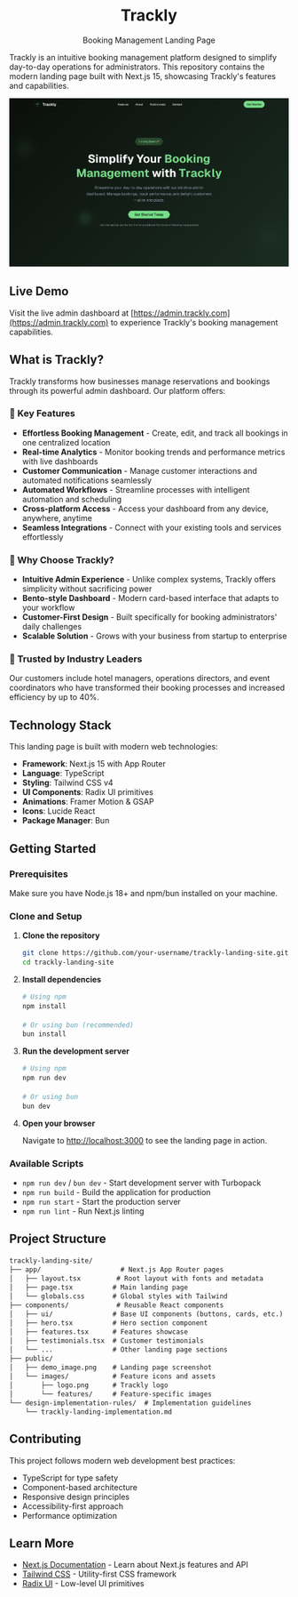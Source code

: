 <div align="center">
<h1>Trackly</h1>
Booking Management Landing Page
</div>

Trackly is an intuitive booking management platform designed to simplify day-to-day operations for administrators. This repository contains the modern landing page built with Next.js 15, showcasing Trackly's features and capabilities.

![Trackly Landing Page](./public/demo_image.png)

## Live Demo

Visit the live admin dashboard at [https://admin.trackly.com](https://admin.trackly.com) to experience Trackly's booking management capabilities.

## What is Trackly?

Trackly transforms how businesses manage reservations and bookings through its powerful admin dashboard. Our platform offers:

### 🚀 Key Features

- **Effortless Booking Management** - Create, edit, and track all bookings in one centralized location
- **Real-time Analytics** - Monitor booking trends and performance metrics with live dashboards
- **Customer Communication** - Manage customer interactions and automated notifications seamlessly
- **Automated Workflows** - Streamline processes with intelligent automation and scheduling
- **Cross-platform Access** - Access your dashboard from any device, anywhere, anytime
- **Seamless Integrations** - Connect with your existing tools and services effortlessly

### 🎯 Why Choose Trackly?

- **Intuitive Admin Experience** - Unlike complex systems, Trackly offers simplicity without sacrificing power
- **Bento-style Dashboard** - Modern card-based interface that adapts to your workflow
- **Customer-First Design** - Built specifically for booking administrators' daily challenges
- **Scalable Solution** - Grows with your business from startup to enterprise

### 🏢 Trusted by Industry Leaders

Our customers include hotel managers, operations directors, and event coordinators who have transformed their booking processes and increased efficiency by up to 40%.

## Technology Stack

This landing page is built with modern web technologies:

- **Framework**: Next.js 15 with App Router
- **Language**: TypeScript
- **Styling**: Tailwind CSS v4
- **UI Components**: Radix UI primitives
- **Animations**: Framer Motion & GSAP
- **Icons**: Lucide React
- **Package Manager**: Bun

## Getting Started

### Prerequisites

Make sure you have Node.js 18+ and npm/bun installed on your machine.

### Clone and Setup

1. **Clone the repository**
   ```bash
   git clone https://github.com/your-username/trackly-landing-site.git
   cd trackly-landing-site
   ```

2. **Install dependencies**
   ```bash
   # Using npm
   npm install
   
   # Or using bun (recommended)
   bun install
   ```

3. **Run the development server**
   ```bash
   # Using npm
   npm run dev
   
   # Or using bun
   bun dev
   ```

4. **Open your browser**
   
   Navigate to [http://localhost:3000](http://localhost:3000) to see the landing page in action.

### Available Scripts

- `npm run dev` / `bun dev` - Start development server with Turbopack
- `npm run build` - Build the application for production
- `npm run start` - Start the production server
- `npm run lint` - Run Next.js linting

## Project Structure

```
trackly-landing-site/
├── app/                    # Next.js App Router pages
│   ├── layout.tsx         # Root layout with fonts and metadata
│   ├── page.tsx          # Main landing page
│   └── globals.css       # Global styles with Tailwind
├── components/            # Reusable React components
│   ├── ui/               # Base UI components (buttons, cards, etc.)
│   ├── hero.tsx          # Hero section component
│   ├── features.tsx      # Features showcase
│   ├── testimonials.tsx  # Customer testimonials
│   └── ...               # Other landing page sections
├── public/
│   ├── demo_image.png    # Landing page screenshot
│   └── images/           # Feature icons and assets
│       ├── logo.png      # Trackly logo
│       └── features/     # Feature-specific images
└── design-implementation-rules/  # Implementation guidelines
    └── trackly-landing-implementation.md
```

## Contributing

This project follows modern web development best practices:

- TypeScript for type safety
- Component-based architecture
- Responsive design principles
- Accessibility-first approach
- Performance optimization

## Learn More

- [Next.js Documentation](https://nextjs.org/docs) - Learn about Next.js features and API
- [Tailwind CSS](https://tailwindcss.com/docs) - Utility-first CSS framework
- [Radix UI](https://www.radix-ui.com/) - Low-level UI primitives
